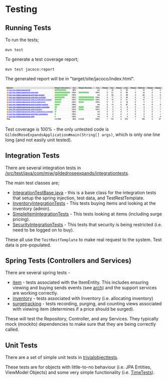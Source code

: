 # Testing

## Running Tests

To run the tests;

`mvn test`

To generate a test coverage report;

`mvn test jacoco:report`

The generated report will be in "target/site/jacoco/index.html".

![coverage](testcoverage.png "jacoco test coverage")

Test coverage is 100% - the only untested code is `GildedRoseExpandsApplication#main(String[] args)`, which is only one line long (and not easily unit tested).

## Integration Tests

There are several integration tests in [/src/test/java/com/miw/gildedroseexpands/integrationtests](/src/test/java/com/miw/gildedroseexpands/integrationtests).

The main test classes are;

* [IntegrationTestBase.java](/src/test/java/com/miw/gildedroseexpands/integrationtests/IntegrationTestBase.java) - this is a base class for the integration tests that setup the spring injection, test data, and TestRestTemplate.
* [InventoryIntegrationTests](/src/test/java/com/miw/gildedroseexpands/integrationtests/InventoryIntegrationTests.java) - This tests buying items and looking at the inventory (admin).
* [SimpleItemIntegrationTests](/src/test/java/com/miw/gildedroseexpands/integrationtests/SimpleItemIntegrationTests.java) - This tests looking at items (including surge pricing).
* [SecurityIntegrationTests](/src/test/java/com/miw/gildedroseexpands/integrationtests/SecurityIntegrationTests.java) - This tests that security is being restricted (i.e. need to be logged on to buy).

These all use the `TestRestTemplate` to make real request to the system.  Test data is pre-populated.

## Spring Tests (Controllers and Services)

There are several spring tests - 
  * [item](/src/test/java/com/miw/gildedroseexpands/item) - tests associated with the ItemEntity.  This includes ensuring viewing and buying sends events (see [arch](arch.md)) and the support services are working correctly.
  * [inventory](/src/test/java/com/miw/gildedroseexpands/inventory) - tests associated with Inventory (i.e. allocating inventory) 
  * [surgetracking](/src/test/java/com/miw/gildedroseexpands/surgetracking) - tests recording, purging, and counting views associated with viewing item (determines if a price should be surged).

These will test the Repository, Controller, and any Services.  They typically mock (mockito) dependencies to make sure that they are being correctly called.

## Unit Tests

There are a set of simple unit tests in [trivialobjecttests](/src/test/java/com/miw/gildedroseexpands/unit/trivialobjecttests).

These tests are for objects with little-to-no behaviour (i.e. JPA Entities, ViewModel Objects) and some very simple functionality (i.e. [TimeTests](/src/test/java/com/miw/gildedroseexpands/unit/trivialobjecttests/TimeTests.java)).

